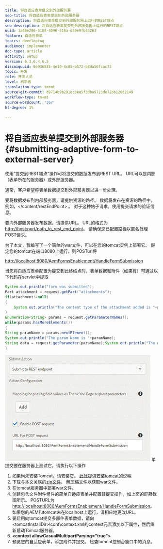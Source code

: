 ```yaml
---
title: 将自适应表单提交到外部服务器
seo-title: 将自适应表单提交到外部服务器
description: 将自适应表单提交到外部服务器上运行的REST端点
seo-description: 将自适应表单提交到外部服务器上运行的REST端点
uuid: 1a46e206-6188-4096-816a-d59e9fb43263
feature: 自适应表单
topics: developing
audience: implementer
doc-type: article
activity: setup
version: 6.3,6.4,6.5
discoiquuid: 9e936885-4e10-4c05-b572-b8da56fcac73
topic: 开发
role: 开发人员
level: 初学者
translation-type: tm+mt
source-git-commit: d9714b9a291ec3ee5f3dba9723de72bb120d2149
workflow-type: tm+mt
source-wordcount: '367'
ht-degree: 1%

---
```



# 将自适应表单提交到外部服务器{#submitting-adaptive-form-to-external-server}

使用“提交到REST端点”操作可将提交的数据发布到REST URL。 URL可以是内部（表单所在的服务器）或外部服务器。

通常，客户希望将表单数据提交到外部服务器以进一步处理。

要将数据发布到内部服务器，请提供资源的路径。 数据将发布在资源的路径中。 例如，&lt;/content/restEndPoint> 。 对于这种帖子请求，使用提交请求的验证信息。

要向外部服务器发布数据，请提供URL。 URL的格式为<http://host:port/path_to_rest_end_point>。 请确保您已配置路径以匿名处理POST请求。

为了本文，我编写了一个简单的war文件，可以在您的tomcat实例上部署它。 假定您的tomcat在端口8080上运行，则POSTurl将

<http://localhost:8080/AemFormsEnablement/HandleFormSubmission>

当您将自适应表单配置为提交到此终结点时，表单数据和附件（如果有）可通过以下代码在servlet中提取

```java
System.out.println("form was submitted");
Part attachment = request.getPart("attachments");
if(attachment!=null)
{
    System.out.println("The content type of the attachment added is "+attachment.getContentType());
}
Enumeration<String> params = request.getParameterNames();
while(params.hasMoreElements())
{
String paramName = params.nextElement();
System.out.println("The param Name is "+paramName);
String data = request.getParameter(paramName);System.out.println("The data  is "+data);
}
```

![表](assets/formsubmission.gif)
单提交要在服务器上测试它，请执行以下操作

1. 如果尚未安装Tomcat，请安装它。 [此处提供安装tomcat的说明](https://helpx.adobe.com/experience-manager/kt/forms/using/preparing-datasource-for-form-data-model-tutorial-use.html)
1. 下载与本文关联的[zip文件](assets/aemformsenablement.zip)。 解压缩文件以获取war文件。
1. 在tomcat服务器中部署war文件。
1. 创建包含文件附件组件的简单自适应表单并配置其提交操作，如上面的屏幕截图所示。 POSTURL为<http://localhost:8080/AemFormsEnablement/HandleFormSubmission>。 如果您的AEM和tomcat未在localhost上运行，请相应地更改URL。
1. 要启用向tomcat提交多部件表单数据，请向&lt;tomcatInstallDir>\conf\context.xml的context元素添加以下属性，然后重新启动Tomcat服务器。
1. **&lt;context allowCasualMultipartParsing=&quot;true&quot;>**
1. 预览您的自适应表单，添加附件并提交。 检查tomcat控制台窗口中的消息。

